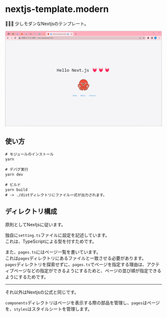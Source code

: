 # nextjs-template.modern

🍔🍔🍔 少しモダンなNextjsのテンプレート。  

![成果物](./.development/img/fruit.gif)  

## 使い方

```shell
# モジュールのインストール
yarn

# デバグ実行
yarn dev

# ビルド
yarn build
# -> ./distディレクトリにファイル一式が出力されます。
```

## ディレクトリ構成

原則としてNextjsに従います。  

独自に`setting.ts`ファイルに設定を記述しています。  
これは、TypeScriptによる型を付すためです。  

また、`pages.ts`にはページ一覧を書いています。  
これは`pages`ディレクトリにあるファイルと一致させる必要があります。  
`pages`ディレクトリを探索せずに、`pages.ts`でページを指定する理由は、アクティブページなどの指定ができるようにするためと、ページの並び順が指定できるようにするためです。  

---

それ以外はNextjsの公式と同じです。  

`components`ディレクトリはページを表示する際の部品を管理し、`pages`はページを、`styles`はスタイルシートを管理します。  
